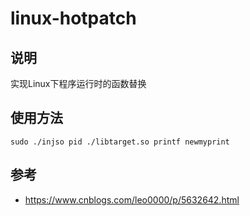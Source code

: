 # linux-hotpatch

## 说明

实现Linux下程序运行时的函数替换

## 使用方法

```
sudo ./injso pid ./libtarget.so printf newmyprint
```

## 参考

* https://www.cnblogs.com/leo0000/p/5632642.html

